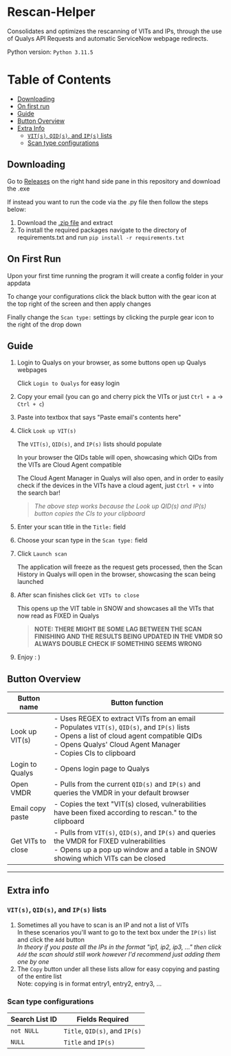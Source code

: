# Rescan-Helper
 Consolidates and optimizes the rescanning of VITs and IPs, through the use of Qualys API Requests and automatic ServiceNow webpage redirects. 

 Python version: `Python 3.11.5`
# Table of Contents
* [Downloading](#downloading)
* [On first run](#on-first-run)
* [Guide](#guide)
* [Button Overview](#button-overview)
* [Extra Info](#extra-info)
  * [`VIT(s)`, `QID(s)`, and `IP(s)` lists](#vits-qids-and-ips-lists)
  * [Scan type configurations](#scan-type-configurations)

## Downloading
Go to [Releases](https://github.com/dakotaPPP/Rescan-Helper/releases/) on the right hand side pane in this repository and download the .exe

If instead you want to run the code via the .py file then follow the steps below:
1. Download the [.zip file](https://github.com/dakotaPPP/Rescan-Helper/archive/refs/heads/main.zip) and extract 
2. To install the required packages navigate to the directory of requirements.txt and run `pip install -r requirements.txt`

## On First Run
Upon your first time running the program it will create a config folder in your appdata


To change your configurations click the black button with the gear icon at the top right of the screen and then apply changes

Finally change the `Scan type:` settings by clicking the purple gear icon to the right of the drop down

## Guide
1. Login to Qualys on your browser, as some buttons open up Qualys webpages

    Click `Login to Qualys` for easy login

2. Copy your email (you can go and cherry pick the VITs or just `Ctrl + a` -> `Ctrl + c`)
3. Paste into textbox that says "Paste email's contents here"
4. Click `Look up VIT(s)`

    The `VIT(s)`, `QID(s)`, and `IP(s)` lists should populate

    In your browser the QIDs table will open, showcasing which QIDs from the VITs are Cloud Agent compatible

    The Cloud Agent Manager in Qualys will also open, and in order to easily check if the devices in the VITs have a cloud agent, just `Ctrl + v` into the search bar!

    > *The above step works because the Look up QID(s) and IP(s) button copies the CIs to your clipboard* 
5. Enter your scan title in the `Title:` field
6. Choose your scan type in the `Scan type:` field
7. Click `Launch scan`

    The application will freeze as the request gets processed, then the Scan History in Qualys will open in the browser, showcasing the scan being launched
8. After scan finishes click `Get VITs to close`

    This opens up the VIT table in SNOW and showcases all the VITs that now read as FIXED in Qualys

    > **NOTE: THERE MIGHT BE SOME LAG BETWEEN THE SCAN FINISHING AND THE RESULTS BEING UPDATED IN THE VMDR SO ALWAYS DOUBLE CHECK IF SOMETHING SEEMS WRONG**
23. Enjoy : ) 

## Button Overview
| Button name | Button function |
| ----------- | --------------- |
| Look up VIT(s) | - Uses REGEX to extract VITs from an email <br /> - Populates `VIT(s)`, `QID(s)`, and `IP(s)` lists<br />- Opens a list of cloud agent compatible QIDs<br />- Opens Qualys' Cloud Agent Manager<br />- Copies CIs to clipboard |
| Login to Qualys | - Opens login page to Qualys |
| Open VMDR | - Pulls from the current `QID(s)` and `IP(s)` and queries the VMDR in your default browser |
| Email copy paste | - Copies the text "VIT(s) closed, vulnerabilities have been fixed according to rescan." to the clipboard |
| Get VITs to close | - Pulls from `VIT(s)`, `QID(s)`, and `IP(s)` and queries the VMDR for FIXED vulnerabilities<br />- Opens up a pop up window and a table in SNOW showing which VITs can be closed|
---
## Extra info
### `VIT(s)`, `QID(s)`, and `IP(s)` lists
1. Sometimes all you have to scan is an IP and not a list of VITs<br />
In these scenarios you'll want to go to the text box under the `IP(s)` list and click the `Add` button<br />*In theory if you paste all the IPs in the format "ip1, ip2, ip3, ..." then click `Add` the scan should still work however I'd recommend just adding them one by one*<br />
2. The `Copy` button under all these lists allow for easy copying and pasting of the entire list<br />Note: copying is in format entry1, entry2, entry3, ...

### Scan type configurations
| Search List ID | Fields Required |
| ---- | ---- |
| `not NULL` | `Title`, `QID(s)`, and `IP(s)` |
| `NULL` | `Title` and `IP(s)` |
